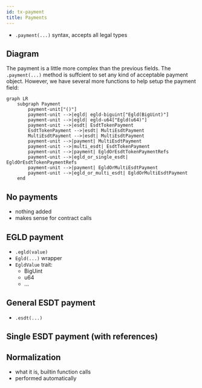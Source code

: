 ```yaml
---
id: tx-payment
title: Payments
---
```


[comment]: # (mx-abstract)

- `.payment(...)` syntax, accepts all legal types

[comment]: # (mx-context-auto)

## Diagram

The payment is a little more complex than the previous fields. The `.payment(...)` method is suffcient to set any kind of acceptable payment object. However, we have several more functions to help setup the payment field:

```mermaid
graph LR
    subgraph Payment
        payment-unit["()"]
        payment-unit -->|egld| egld-biguint["Egld(BigUint)"]
        payment-unit -->|egld| egld-u64["Egld(u64)"]
        payment-unit -->|esdt| EsdtTokenPayment
        EsdtTokenPayment -->|esdt| MultiEsdtPayment
        MultiEsdtPayment -->|esdt| MultiEsdtPayment
        payment-unit -->|payment| MultiEsdtPayment
        payment-unit -->|multi_esdt| EsdtTokenPayment
        payment-unit -->|payment| EgldOrEsdtTokenPaymentRefs
        payment-unit -->|egld_or_single_esdt| EgldOrEsdtTokenPaymentRefs
        payment-unit -->|payment| EgldOrMultiEsdtPayment
        payment-unit -->|egld_or_multi_esdt| EgldOrMultiEsdtPayment
    end
```

[comment]: # (mx-context-auto)

## No payments

- nothing added
- makes sense for contract calls

[comment]: # (mx-context-auto)

## EGLD payment

- `.egld(value)`
- `Egld(...)` wrapper
- `EgldValue` trait:
    - BigUint
    - u64
    - ...

[comment]: # (mx-context-auto)

## General ESDT payment

- `.esdt(...)`

[comment]: # (mx-context-auto)

## Single ESDT payment (with references)



[comment]: # (mx-context-auto)

## Normalization

- what it is, builtin function calls
- performed automatically

